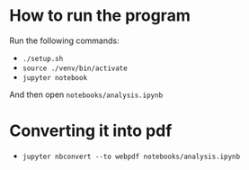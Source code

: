 # How to run the program

Run the following commands:
- `./setup.sh`
- `source ./venv/bin/activate`
- `jupyter notebook`

And then open `notebooks/analysis.ipynb` 

# Converting it into pdf
- `jupyter nbconvert --to webpdf notebooks/analysis.ipynb`
